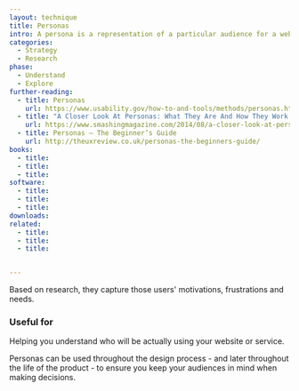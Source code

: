 ```yaml
---
layout: technique
title: Personas
intro: A persona is a representation of a particular audience for a website or service. 
categories:
  - Strategy
  - Research
phase:
  - Understand
  - Explore
further-reading:
  - title: Personas
    url: https://www.usability.gov/how-to-and-tools/methods/personas.html
  - title: "A Closer Look At Personas: What They Are And How They Work (Part 1)"	
    url: https://www.smashingmagazine.com/2014/08/a-closer-look-at-personas-part-1/
  - title: Personas – The Beginner’s Guide
    url: http://theuxreview.co.uk/personas-the-beginners-guide/
books:
  - title:  
  - title:
  - title:
software:
  - title:
  - title:
  - title:
downloads:
related:
  - title:
  - title:
  - title:


---
```

Based on research, they capture those users' motivations, frustrations and needs.  

### Useful for

Helping you understand who will be actually using your website or service. 

Personas can be used throughout the design process - and later throughout the life of the product - to ensure you keep your audiences in mind when making decisions.